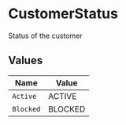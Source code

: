 # CustomerStatus

Status of the customer


## Values

| Name      | Value     |
| --------- | --------- |
| `Active`  | ACTIVE    |
| `Blocked` | BLOCKED   |